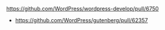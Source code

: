 https://github.com/WordPress/wordpress-develop/pull/6750

* https://github.com/WordPress/gutenberg/pull/62357